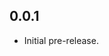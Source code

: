 <!--
## Version name
### Breaking
### Features
### Fixes
### Documenetation
### Workflow
### Tests
### Others
-->

## 0.0.1

- Initial pre-release.
